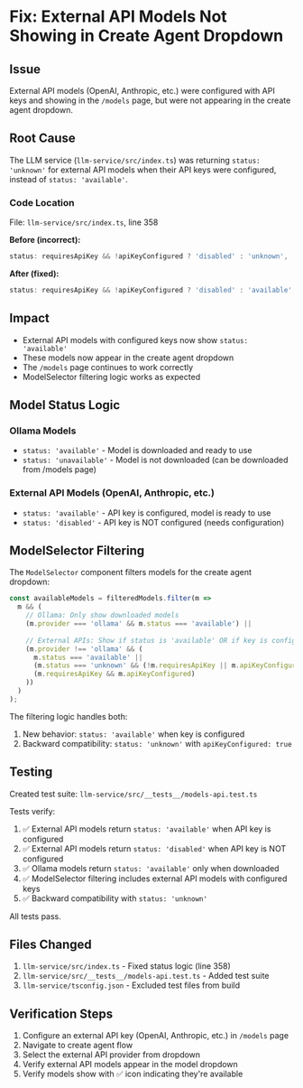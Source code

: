 # Fix: External API Models Not Showing in Create Agent Dropdown

## Issue
External API models (OpenAI, Anthropic, etc.) were configured with API keys and showing in the `/models` page, but were not appearing in the create agent dropdown.

## Root Cause
The LLM service (`llm-service/src/index.ts`) was returning `status: 'unknown'` for external API models when their API keys were configured, instead of `status: 'available'`.

### Code Location
File: `llm-service/src/index.ts`, line 358

**Before (incorrect):**
```typescript
status: requiresApiKey && !apiKeyConfigured ? 'disabled' : 'unknown',
```

**After (fixed):**
```typescript
status: requiresApiKey && !apiKeyConfigured ? 'disabled' : 'available',
```

## Impact
- External API models with configured keys now show `status: 'available'`
- These models now appear in the create agent dropdown
- The `/models` page continues to work correctly
- ModelSelector filtering logic works as expected

## Model Status Logic

### Ollama Models
- `status: 'available'` - Model is downloaded and ready to use
- `status: 'unavailable'` - Model is not downloaded (can be downloaded from /models page)

### External API Models (OpenAI, Anthropic, etc.)
- `status: 'available'` - API key is configured, model is ready to use
- `status: 'disabled'` - API key is NOT configured (needs configuration)

## ModelSelector Filtering
The `ModelSelector` component filters models for the create agent dropdown:

```typescript
const availableModels = filteredModels.filter(m => 
  m && (
    // Ollama: Only show downloaded models
    (m.provider === 'ollama' && m.status === 'available') ||
    
    // External APIs: Show if status is 'available' OR if key is configured
    (m.provider !== 'ollama' && (
      m.status === 'available' ||
      (m.status === 'unknown' && (!m.requiresApiKey || m.apiKeyConfigured)) ||
      (m.requiresApiKey && m.apiKeyConfigured)
    ))
  )
);
```

The filtering logic handles both:
1. New behavior: `status: 'available'` when key is configured
2. Backward compatibility: `status: 'unknown'` with `apiKeyConfigured: true`

## Testing
Created test suite: `llm-service/src/__tests__/models-api.test.ts`

Tests verify:
1. ✅ External API models return `status: 'available'` when API key is configured
2. ✅ External API models return `status: 'disabled'` when API key is NOT configured
3. ✅ Ollama models return `status: 'available'` only when downloaded
4. ✅ ModelSelector filtering includes external API models with configured keys
5. ✅ Backward compatibility with `status: 'unknown'`

All tests pass.

## Files Changed
1. `llm-service/src/index.ts` - Fixed status logic (line 358)
2. `llm-service/src/__tests__/models-api.test.ts` - Added test suite
3. `llm-service/tsconfig.json` - Excluded test files from build

## Verification Steps
1. Configure an external API key (OpenAI, Anthropic, etc.) in `/models` page
2. Navigate to create agent flow
3. Select the external API provider from dropdown
4. Verify external API models appear in the model dropdown
5. Verify models show with ✅ icon indicating they're available
